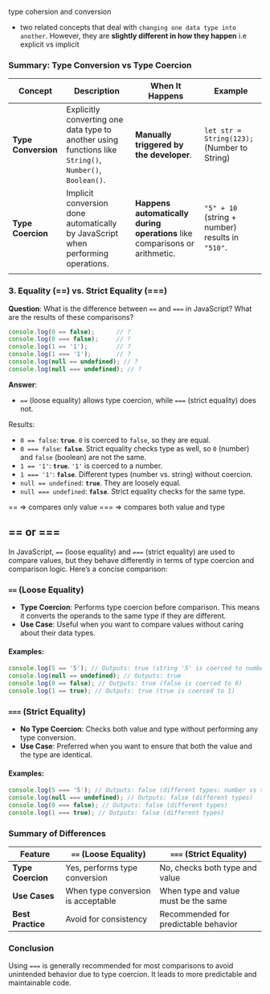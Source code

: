 

type cohersion and conversion
-  two related concepts that deal with `changing one data type into another`. However, they are **slightly different in how they happen** i.e explicit vs implicit


### Summary: Type Conversion vs Type Coercion

| **Concept**         | **Description**                                                                                          | **When It Happens**                                                         | **Example**                                      |
| ------------------- | -------------------------------------------------------------------------------------------------------- | --------------------------------------------------------------------------- | ------------------------------------------------ |
| **Type Conversion** | Explicitly converting one data type to another using functions like `String()`, `Number()`, `Boolean()`. | **Manually triggered by the developer**.                                    | `let str = String(123);` (Number to String)      |
| **Type Coercion**   | Implicit conversion done automatically by JavaScript when performing operations.                         | **Happens automatically during operations** like comparisons or arithmetic. | `"5" + 10` (string + number) results in `"510"`. |
|                     |                                                                                                          |                                                                             |                                                  |

### 3. **Equality (==) vs. Strict Equality (===)**

**Question**: What is the difference between `==` and `===` in JavaScript? What are the results of these comparisons?

```javascript
console.log(0 == false);      // ?
console.log(0 === false);     // ?
console.log(1 == '1');        // ?
console.log(1 === '1');       // ?
console.log(null == undefined); // ?
console.log(null === undefined); // ?
```

**Answer**:

- `==` (loose equality) allows type coercion, while `===` (strict equality) does not.
  
Results:
- `0 == false`: **`true`**. `0` is coerced to `false`, so they are equal.
- `0 === false`: **`false`**. Strict equality checks type as well, so `0` (number) and `false` (boolean) are not the same.
- `1 == '1'`: **`true`**. `'1'` is coerced to a number.
- `1 === '1'`: **`false`**. Different types (number vs. string) without coercion.
- `null == undefined`: **`true`**. They are loosely equal.
- `null === undefined`: **`false`**. Strict equality checks for the same type.



== => compares only value
=== => compares both value and type

## == or ===

In JavaScript, `==` (loose equality) and `===` (strict equality) are used to compare values, but they behave differently in terms of type coercion and comparison logic. Here’s a concise comparison:

### `==` (Loose Equality)

- **Type Coercion**: Performs type coercion before comparison. This means it converts the operands to the same type if they are different.
- **Use Case**: Useful when you want to compare values without caring about their data types.

#### Examples:
```javascript
console.log(5 == '5'); // Outputs: true (string '5' is coerced to number)
console.log(null == undefined); // Outputs: true
console.log(0 == false); // Outputs: true (false is coerced to 0)
console.log(1 == true); // Outputs: true (true is coerced to 1)
```

### `===` (Strict Equality)

- **No Type Coercion**: Checks both value and type without performing any type conversion.
- **Use Case**: Preferred when you want to ensure that both the value and the type are identical.

#### Examples:
```javascript
console.log(5 === '5'); // Outputs: false (different types: number vs string)
console.log(null === undefined); // Outputs: false (different types)
console.log(0 === false); // Outputs: false (different types)
console.log(1 === true); // Outputs: false (different types)
```

### Summary of Differences

| Feature          | `==` (Loose Equality)                   | `===` (Strict Equality)               |
|------------------|-----------------------------------------|---------------------------------------|
| **Type Coercion**| Yes, performs type conversion            | No, checks both type and value       |
| **Use Cases**    | When type conversion is acceptable      | When type and value must be the same |
| **Best Practice**| Avoid for consistency                   | Recommended for predictable behavior  |

### Conclusion

Using `===` is generally recommended for most comparisons to avoid unintended behavior due to type coercion. It leads to more predictable and maintainable code.




